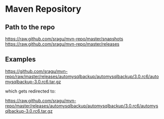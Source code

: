 # Maven Repository


## Path to the repo

https://raw.github.com/sragu/mvn-repo/master/snapshots
https://raw.github.com/sragu/mvn-repo/master/releases

## Examples

https://github.com/sragu/mvn-repo/raw/master/releases/automysqlbackup/automysqlbackup/3.0.rc6/automysqlbackup-3.0.rc6.tar.gz
 
which gets redirected to:

https://raw.github.com/sragu/mvn-repo/master/releases/automysqlbackup/automysqlbackup/3.0.rc6/automysqlbackup-3.0.rc6.tar.gz
